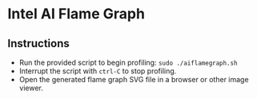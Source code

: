 # Intel AI Flame Graph

## Instructions
- Run the provided script to begin profiling:
        ```sudo ./aiflamegraph.sh```
- Interrupt the script with `ctrl-C` to stop profiling.
- Open the generated flame graph SVG file in a browser or other image viewer.
